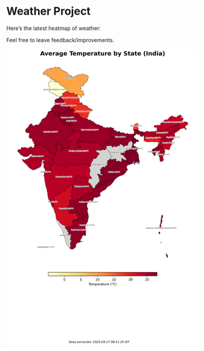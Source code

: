# Weather Project

Here’s the latest heatmap of weather:

Feel free to leave feedback/improvements.

![India Heatmap](docs/assets/india_heatmap.png?v=CA1FD7)
